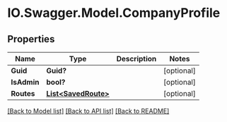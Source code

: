 # IO.Swagger.Model.CompanyProfile
## Properties

Name | Type | Description | Notes
------------ | ------------- | ------------- | -------------
**Guid** | **Guid?** |  | [optional] 
**IsAdmin** | **bool?** |  | [optional] 
**Routes** | [**List&lt;SavedRoute&gt;**](SavedRoute.md) |  | [optional] 

[[Back to Model list]](../README.md#documentation-for-models) [[Back to API list]](../README.md#documentation-for-api-endpoints) [[Back to README]](../README.md)


